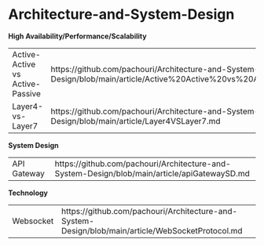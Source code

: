 # Architecture-and-System-Design

  <b>High Availability/Performance/Scalability</b>
   <table>
        <tr><td>Active-Active vs Active-Passive</td><td>https://github.com/pachouri/Architecture-and-System-Design/blob/main/article/Active%20Active%20vs%20Active%20Passive.md</td></tr>
           <tr><td>Layer4-vs-Layer7</td><td>https://github.com/pachouri/Architecture-and-System-Design/blob/main/article/Layer4VSLayer7.md</td></tr>
  </table>
 <b>System Design</b>
   <table>
        <tr><td>API Gateway</td><td>https://github.com/pachouri/Architecture-and-System-Design/blob/main/article/apiGatewaySD.md</td></tr>
  </table>

 <b>Technology</b>
   <table>
        <tr><td>Websocket</td><td>https://github.com/pachouri/Architecture-and-System-Design/blob/main/article/WebSocketProtocol.md</td></tr>
  </table>
